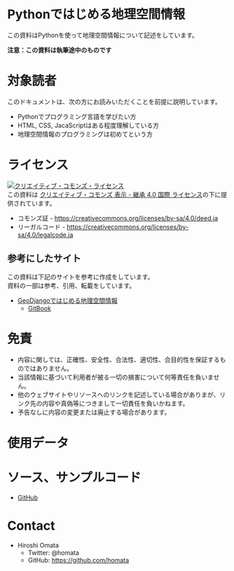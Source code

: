 Pythonではじめる地理空間情報
=====
この資料はPythonを使って地理空間情報について記述をしています。

**注意：この資料は執筆途中のものです**

# 対象読者

このドキュメントは、次の方にお読みいただくことを前提に説明しています。<br>

* Pythonでプログラミング言語を学びたい方
* HTML, CSS, JacaScriptはある程度理解している方
* 地理空間情報のプログラミングは初めてという方

# ライセンス

<a rel="license" href="http://creativecommons.org/licenses/by-sa/4.0/"><img alt="クリエイティブ・コモンズ・ライセンス" style="border-width:0" src="https://i.creativecommons.org/l/by-sa/4.0/88x31.png" /></a><br />この資料は <a rel="license" href="http://creativecommons.org/licenses/by-sa/4.0/">クリエイティブ・コモンズ 表示 - 継承 4.0 国際 ライセンス</a>の下に提供されています。
* コモンズ証 - https://creativecommons.org/licenses/by-sa/4.0/deed.ja
* リーガルコード - https://creativecommons.org/licenses/by-sa/4.0/legalcode.ja

## 参考にしたサイト
この資料は下記のサイトを参考に作成をしています。<br>
資料の一部は参考、引用、転載をしています。

* [GeoDjangoではじめる地理空間情報](https://github.com/homata/geodjango-book)
    - [GitBook](https://homata.gitbook.io/geodjango)

# 免責

* 内容に関しては、正確性、安全性、合法性、適切性、合目的性を保証するものではありません。
* 当該情報に基づいて利用者が被る一切の損害について何等責任を負いません。
* 他のウェブサイトやリソースへのリンクを記述している場合がありまが、リンク先の内容や真偽等につきまして一切責任を負いかねます。
* 予告なしに内容の変更または廃止する場合があります。

# 使用データ

# ソース、サンプルコード
* [GitHub](https://github.com/homata/geopython-book)

# Contact
* Hiroshi Omata
  * Twitter: @homata
  * GitHub: https://github.com/homata
